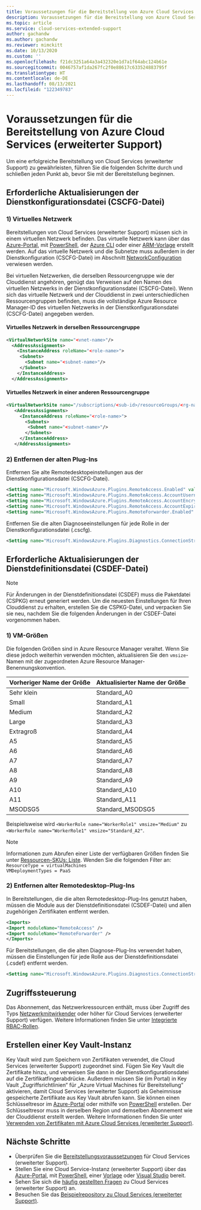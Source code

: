 ```yaml
---
title: Voraussetzungen für die Bereitstellung von Azure Cloud Services (erweiterter Support)
description: Voraussetzungen für die Bereitstellung von Azure Cloud Services (erweiterter Support)
ms.topic: article
ms.service: cloud-services-extended-support
author: gachandw
ms.author: gachandw
ms.reviewer: mimckitt
ms.date: 10/13/2020
ms.custom: ''
ms.openlocfilehash: f21dc3251a64a3a432320e1d7a1f64abc124b61e
ms.sourcegitcommit: 0046757af1da267fc2f0e88617c633524883795f
ms.translationtype: HT
ms.contentlocale: de-DE
ms.lasthandoff: 08/13/2021
ms.locfileid: "122349783"
---
```

# <a name="prerequisites-for-deploying-azure-cloud-services-extended-support"></a>Voraussetzungen für die Bereitstellung von Azure Cloud Services (erweiterter Support)

Um eine erfolgreiche Bereitstellung von Cloud Services (erweiterter Support) zu gewährleisten, führen Sie die folgenden Schritte durch und schließen jeden Punkt ab, bevor Sie mit der Bereitstellung beginnen. 

## <a name="required-service-configuration-cscfg-file-updates"></a>Erforderliche Aktualisierungen der Dienstkonfigurationsdatei (CSCFG-Datei)

### <a name="1-virtual-network"></a>1) Virtuelles Netzwerk
Bereitstellungen von Cloud Services (erweiterter Support) müssen sich in einem virtuellen Netzwerk befinden. Das virtuelle Netzwerk kann über das [Azure-Portal](../virtual-network/quick-create-portal.md), mit [PowerShell](../virtual-network/quick-create-powershell.md), der [Azure CLI](../virtual-network/quick-create-cli.md) oder einer [ARM-Vorlage](../virtual-network/quick-create-template.md) erstellt werden. Auf das virtuelle Netzwerk und die Subnetze muss außerdem in der Dienstkonfiguration (CSCFG-Datei) im Abschnitt [NetworkConfiguration](schema-cscfg-networkconfiguration.md) verwiesen werden. 

Bei virtuellen Netzwerken, die derselben Ressourcengruppe wie der Clouddienst angehören, genügt das Verweisen auf den Namen des virtuellen Netzwerks in der Dienstkonfigurationsdatei (CSCFG-Datei). Wenn sich das virtuelle Netzwerk und der Clouddienst in zwei unterschiedlichen Ressourcengruppen befinden, muss die vollständige Azure Resource Manager-ID des virtuellen Netzwerks in der Dienstkonfigurationsdatei (CSCFG-Datei) angegeben werden.
 
#### <a name="virtual-network-located-in-same-resource-group"></a>Virtuelles Netzwerk in derselben Ressourcengruppe
```xml
<VirtualNetworkSite name="<vnet-name>"/> 
  <AddressAssignments> 
    <InstanceAddress roleName="<role-name>"> 
     <Subnets> 
       <Subnet name="<subnet-name>"/> 
     </Subnets> 
    </InstanceAddress> 
  </AddressAssignments> 
```

#### <a name="virtual-network-located-in-different-resource-group"></a>Virtuelles Netzwerk in einer anderen Ressourcengruppe
```xml
<VirtualNetworkSite name="/subscriptions/<sub-id>/resourceGroups/<rg-name>/providers/Microsoft.Network/virtualNetworks/<vnet-name>"/> 
   <AddressAssignments> 
     <InstanceAddress roleName="<role-name>"> 
       <Subnets> 
        <Subnet name="<subnet-name>"/> 
       </Subnets> 
     </InstanceAddress> 
   </AddressAssignments>
```
### <a name="2-remove-the-old-plugins"></a>2) Entfernen der alten Plug-Ins

Entfernen Sie alte Remotedesktopeinstellungen aus der Dienstkonfigurationsdatei (CSCFG-Datei).  

```xml
<Setting name="Microsoft.WindowsAzure.Plugins.RemoteAccess.Enabled" value="true" /> 
<Setting name="Microsoft.WindowsAzure.Plugins.RemoteAccess.AccountUsername" value="gachandw" /> 
<Setting name="Microsoft.WindowsAzure.Plugins.RemoteAccess.AccountEncryptedPassword" value="XXXX" /> 
<Setting name="Microsoft.WindowsAzure.Plugins.RemoteAccess.AccountExpiration" value="2021-12-17T23:59:59.0000000+05:30" /> 
<Setting name="Microsoft.WindowsAzure.Plugins.RemoteForwarder.Enabled" value="true" /> 
```
Entfernen Sie die alten Diagnoseeinstellungen für jede Rolle in der Dienstkonfigurationsdatei (.cscfg).

```xml
<Setting name="Microsoft.WindowsAzure.Plugins.Diagnostics.ConnectionString" value="UseDevelopmentStorage=true" />
```

## <a name="required-service-definition-file-csdef-updates"></a>Erforderliche Aktualisierungen der Dienstdefinitionsdatei (CSDEF-Datei)

> [!NOTE]
> Für Änderungen in der Dienstdefinitionsdatei (CSDEF) muss die Paketdatei (CSPKG) erneut generiert werden. Um die neuesten Einstellungen für Ihren Clouddienst zu erhalten, erstellen Sie die CSPKG-Datei, und verpacken Sie sie neu, nachdem Sie die folgenden Änderungen in der CSDEF-Datei vorgenommen haben.

### <a name="1-virtual-machine-sizes"></a>1) VM-Größen
Die folgenden Größen sind in Azure Resource Manager veraltet. Wenn Sie diese jedoch weiterhin verwenden möchten, aktualisieren Sie den `vmsize`-Namen mit der zugeordneten Azure Resource Manager-Benennungskonvention.  

| Vorheriger Name der Größe | Aktualisierter Name der Größe | 
|---|---|
| Sehr klein | Standard_A0 | 
| Small | Standard_A1 |
| Medium | Standard_A2 | 
| Large | Standard_A3 | 
| Extragroß | Standard_A4 | 
| A5 | Standard_A5 | 
| A6 | Standard_A6 | 
| A7 | Standard_A7 |  
| A8 | Standard_A8 | 
| A9 | Standard_A9 |
| A10 | Standard_A10 | 
| A11 | Standard_A11 | 
| MSODSG5 | Standard_MSODSG5 | 

 Beispielsweise wird `<WorkerRole name="WorkerRole1" vmsize="Medium"` zu `<WorkerRole name="WorkerRole1" vmsize="Standard_A2"`.
 
> [!NOTE]
> Informationen zum Abrufen einer Liste der verfügbaren Größen finden Sie unter [Ressourcen-SKUs: Liste](/rest/api/compute/resourceskus/list). Wenden Sie die folgenden Filter an: <br>
`ResourceType = virtualMachines ` <br>
`VMDeploymentTypes = PaaS `


### <a name="2-remove-old-remote-desktop-plugins"></a>2) Entfernen alter Remotedesktop-Plug-Ins
In Bereitstellungen, die die alten Remotedesktop-Plug-Ins genutzt haben, müssen die Module aus der Dienstdefinitionsdatei (CSDEF-Datei) und allen zugehörigen Zertifikaten entfernt werden. 

```xml
<Imports> 
<Import moduleName="RemoteAccess" /> 
<Import moduleName="RemoteForwarder" /> 
</Imports> 
```
Für Bereitstellungen, die die alten Diagnose-Plug-Ins verwendet haben, müssen die Einstellungen für jede Rolle aus der Dienstdefinitionsdatei (.csdef) entfernt werden.

```xml
<Setting name="Microsoft.WindowsAzure.Plugins.Diagnostics.ConnectionString" />
```
## <a name="access-control"></a>Zugriffssteuerung

Das Abonnement, das Netzwerkressourcen enthält, muss über Zugriff des Typs [Netzwerkmitwirkender](../role-based-access-control/built-in-roles.md#network-contributor) oder höher für Cloud Services (erweiterter Support) verfügen. Weitere Informationen finden Sie unter [Integrierte RBAC-Rollen](../role-based-access-control/built-in-roles.md).

## <a name="key-vault-creation"></a>Erstellen einer Key Vault-Instanz 

Key Vault wird zum Speichern von Zertifikaten verwendet, die Cloud Services (erweiterter Support) zugeordnet sind. Fügen Sie Key Vault die Zertifikate hinzu, und verweisen Sie dann in der Dienstkonfigurationsdatei auf die Zertifikatfingerabdrücke. Außerdem müssen Sie (im Portal) in Key Vault „Zugriffsrichtlinien“ für „Azure Virtual Machines für Bereitstellung“ aktivieren, damit Cloud Services (erweiterter Support) als Geheimnisse gespeicherte Zertifikate aus Key Vault abrufen kann. Sie können einen Schlüsseltresor im [Azure-Portal](../key-vault/general/quick-create-portal.md) oder mithilfe von [PowerShell](../key-vault/general/quick-create-powershell.md) erstellen. Der Schlüsseltresor muss in derselben Region und demselben Abonnement wie der Clouddienst erstellt werden. Weitere Informationen finden Sie unter [Verwenden von Zertifikaten mit Azure Cloud Services (erweiterter Support)](certificates-and-key-vault.md).

## <a name="next-steps"></a>Nächste Schritte 
- Überprüfen Sie die [Bereitstellungsvoraussetzungen](deploy-prerequisite.md) für Cloud Services (erweiterter Support).
- Stellen Sie eine Cloud Service-Instanz (erweiterter Support) über das [Azure-Portal](deploy-portal.md), mit [PowerShell](deploy-powershell.md), einer [Vorlage](deploy-template.md) oder [Visual Studio](deploy-visual-studio.md) bereit.
- Sehen Sie sich die [häufig gestellten Fragen](faq.yml) zu Cloud Services (erweiterter Support) an.
- Besuchen Sie das [Beispielrepository zu Cloud Services (erweiterter Support)](https://github.com/Azure-Samples/cloud-services-extended-support).
